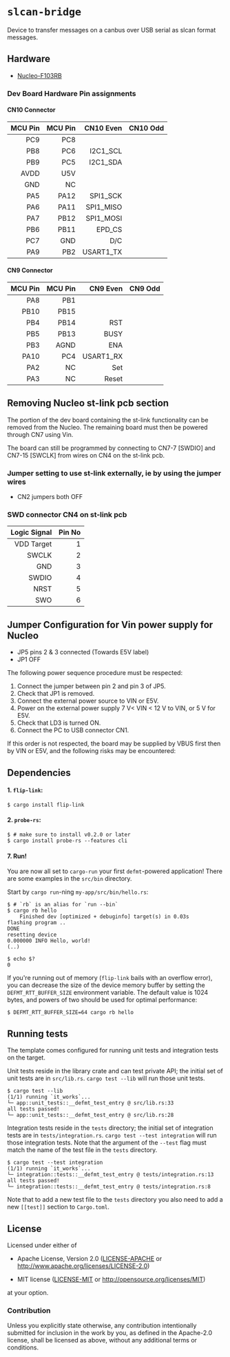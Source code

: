 # `slcan-bridge`

Device to transfer messages on a canbus over USB serial as slcan format messages.

## Hardware

- [Nucleo-F103RB](https://www.st.com/en/evaluation-tools/nucleo-f303re.html)

### Dev Board Hardware Pin assignments

#### CN10 Connector

| MCU Pin | MCU Pin | CN10 Even  | CN10 Odd |
|--------:|--------:|-----------:|---------:|
|   PC9   |  PC8    |            |          |
|   PB8   |  PC6    | I2C1_SCL   |          |
|   PB9   |  PC5    | I2C1_SDA   |          |
|  AVDD   |  U5V    |            |          |
|   GND   |  NC     |            |          |
|   PA5   |  PA12   | SPI1_SCK   |          |
|   PA6   |  PA11   | SPI1_MISO  |          |
|   PA7   |  PB12   | SPI1_MOSI  |          |
|   PB6   |  PB11   | EPD_CS     |          |
|   PC7   |  GND    | D/C        |          |
|   PA9   |  PB2    | USART1_TX  |          |

#### CN9 Connector

| MCU Pin | MCU Pin | CN9 Even   | CN9 Odd  |
|--------:|--------:|-----------:|---------:|
|   PA8   |  PB1    |            |          |
|  PB10   | PB15    |            |          |
|   PB4   | PB14    | RST        |          |
|   PB5   | PB13    | BUSY       |          |
|   PB3   | AGND    | ENA        |          |
|  PA10   |  PC4    | USART1_RX  |          |
|   PA2   |  NC     | Set        |          |
|   PA3   |  NC     | Reset      |          |

## Removing Nucleo st-link pcb section
The portion of the dev board containing the st-link functionality can
be removed from the Nucleo. The remaining board must then be powered
through CN7 using Vin.

The board can still be programmed by connecting to CN7-7 [SWDIO] and
CN7-15 [SWCLK] from wires on CN4 on the st-link pcb.

### Jumper setting to use st-link externally, ie by using the jumper wires

- CN2 jumpers both OFF

### SWD connector CN4 on st-link pcb

| Logic Signal | Pin No |
|-------------:|-------:|
| VDD Target   |      1 |
| SWCLK        |      2 |
| GND          |      3 |
| SWDIO        |      4 |
| NRST         |      5 |
| SWO          |      6 |

## Jumper Configuration for Vin power supply for Nucleo

- JP5 pins 2 & 3 connected (Towards E5V label)
- JP1 OFF

The following power sequence procedure must be respected:
1. Connect the jumper between pin 2 and pin 3 of JP5.
2. Check that JP1 is removed.
3. Connect the external power source to VIN or E5V.
4. Power on the external power supply 7 V< VIN < 12 V to VIN, or 5 V for E5V.
5. Check that LD3 is turned ON.
6. Connect the PC to USB connector CN1.

If this order is not respected, the board may be supplied by VBUS first then by VIN or E5V,
and the following risks may be encountered:

## Dependencies

#### 1. `flip-link`:

```console
$ cargo install flip-link
```

#### 2. `probe-rs`:

``` console
$ # make sure to install v0.2.0 or later
$ cargo install probe-rs --features cli
```

#### 7. Run!

You are now all set to `cargo-run` your first `defmt`-powered application!
There are some examples in the `src/bin` directory.

Start by `cargo run`-ning `my-app/src/bin/hello.rs`:

``` console
$ # `rb` is an alias for `run --bin`
$ cargo rb hello
    Finished dev [optimized + debuginfo] target(s) in 0.03s
flashing program ..
DONE
resetting device
0.000000 INFO Hello, world!
(..)

$ echo $?
0
```

If you're running out of memory (`flip-link` bails with an overflow error), you can decrease the size of the device memory buffer by setting the `DEFMT_RTT_BUFFER_SIZE` environment variable. The default value is 1024 bytes, and powers of two should be used for optimal performance:

``` console
$ DEFMT_RTT_BUFFER_SIZE=64 cargo rb hello
```

## Running tests

The template comes configured for running unit tests and integration tests on the target.

Unit tests reside in the library crate and can test private API; the initial set of unit tests are in `src/lib.rs`.
`cargo test --lib` will run those unit tests.

``` console
$ cargo test --lib
(1/1) running `it_works`...
└─ app::unit_tests::__defmt_test_entry @ src/lib.rs:33
all tests passed!
└─ app::unit_tests::__defmt_test_entry @ src/lib.rs:28
```

Integration tests reside in the `tests` directory; the initial set of integration tests are in `tests/integration.rs`.
`cargo test --test integration` will run those integration tests.
Note that the argument of the `--test` flag must match the name of the test file in the `tests` directory.

``` console
$ cargo test --test integration
(1/1) running `it_works`...
└─ integration::tests::__defmt_test_entry @ tests/integration.rs:13
all tests passed!
└─ integration::tests::__defmt_test_entry @ tests/integration.rs:8
```

Note that to add a new test file to the `tests` directory you also need to add a new `[[test]]` section to `Cargo.toml`.

## License

Licensed under either of

- Apache License, Version 2.0 ([LICENSE-APACHE](LICENSE-APACHE) or
  http://www.apache.org/licenses/LICENSE-2.0)

- MIT license ([LICENSE-MIT](LICENSE-MIT) or http://opensource.org/licenses/MIT)

at your option.

### Contribution

Unless you explicitly state otherwise, any contribution intentionally submitted
for inclusion in the work by you, as defined in the Apache-2.0 license, shall be
licensed as above, without any additional terms or conditions.

[Knurling]: https://knurling.ferrous-systems.com
[Ferrous Systems]: https://ferrous-systems.com/
[GitHub Sponsors]: https://github.com/sponsors/knurling-rs
